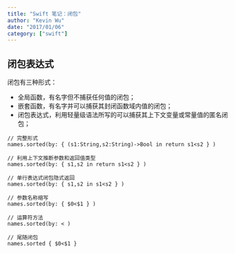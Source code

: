 ```yaml
---
title: "Swift 笔记：闭包"
author: "Kevin Wu"
date: "2017/01/06"
category: ["swift"]
---
```



## 闭包表达式

闭包有三种形式：

  * 全局函数，有名字但不捕获任何值的闭包；
  * 嵌套函数，有名字并可以捕获其封闭函数域内值的闭包；
  * 闭包表达式，利用轻量级语法所写的可以捕获其上下文变量或常量值的匿名闭包；

~~~
// 完整形式
names.sorted(by: { (s1:String,s2:String)->Bool in return s1<s2 } )

// 利用上下文推断参数和返回值类型
names.sorted(by: { s1,s2 in return s1<s2 } )

// 单行表达式闭包隐式返回
names.sorted(by: { s1,s2 in s1<s2 } )

// 参数名称缩写
names.sorted(by: { $0<$1 } )

// 运算符方法
names.sorted(by: < )

// 尾随闭包
names.sorted { $0<$1 }
~~~
